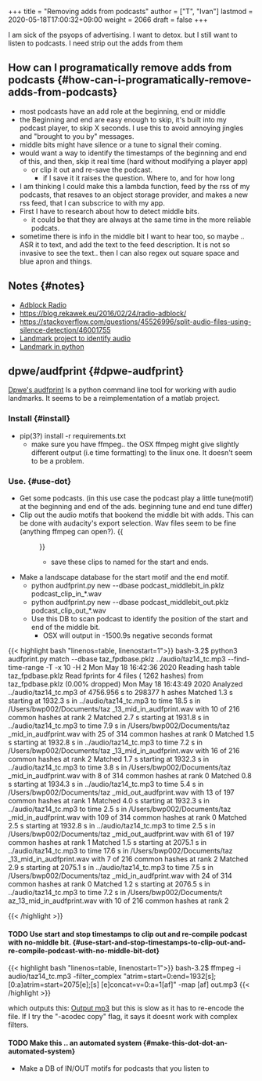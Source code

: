+++
title = "Removing adds from podcasts"
author = ["T", "Ivan"]
lastmod = 2020-05-18T17:00:32+09:00
weight = 2066
draft = false
+++

I am sick of the psyops of advertising. I want to detox. but I still
want to listen to podcasts. I need strip out the adds from them


## How can I programatically remove adds from podcasts {#how-can-i-programatically-remove-adds-from-podcasts}

-   most podcasts have an add role at the beginning, end or middle
-   the Beginning and end are easy enough to skip, it's built into
    my podcast player, to skip X seconds. I use this to avoid
    annoying jingles and "brought to you by" messages.
-   middle bits might have silence or a tune to signal their coming.
-   would want a way to identify the timestamps of the beginning and
    end of this, and then, skip it real time (hard without modifying
    a player app)
    -   or clip it out and re-save the podcast.
        -   if I save it it raises the question. Where to, and for how
            long
-   I am thinking I could make this a lambda function, feed by the
    rss of my podcasts, that resaves to an object storage provider,
    and makes a new rss feed, that I can subscrice to with my app.
-   First I have to research about how to detect middle bits.
    -   it could be that they are always at the same time in the more
        reliable podcats.
-   sometime there is info in the middle bit I want to hear too, so
    maybe .. ASR it to text, and add the text to the feed
    description. It is not so invasive to see the text.. then I can
    also regex out square space and blue apron and things.


## Notes {#notes}

-   [Adblock Radio](https://www.adblockradio.com/blog/2018/11/15/designing-audio-ad-block-radio-podcast/)
-   <https://blog.rekawek.eu/2016/02/24/radio-adblock/>
-   <https://stackoverflow.com/questions/45526996/split-audio-files-using-silence-detection/46001755>
-   [Landmark project to identify audio](https://github.com/adblockradio/stream-audio-fingerprint)
-   [Landmark in python](https://github.com/worldveil/dejavu)


## dpwe/audfprint {#dpwe-audfprint}

[Dpwe's audfprint](https://github.com/dpwe/audfprint) Is a python command line tool for working with
audio landmarks. It seems to be a reimplementation of a matlab
project.


### Install {#install}

-   pip(3?) install -r requirements.txt
    -   make sure you have ffmpeg.. the OSX ffmpeg might give
        slightly different output (i.e time formatting) to the linux
        one. It doesn't seem to be a problem.


### Use. {#use-dot}

-   Get some podcasts. (in this use case the podcast play a little
    tune(motif) at the beginning and end of the ads. beginning tune and
    end tune differ)
-   Clip out the audio motifs that bookend the middle bit with
    adds. This can be done with audacity's export selection. Wav
    files seem to be fine (anything ffmpeg can open?).
    {{<figure src="/images/audacity_middle_bit_export.png">}}
    -   save these clips to named for the start and ends.
-   Make a landscape database for the start motif and the end
    motif.
    -   python audfprint.py new --dbase
        podcast\_middlebit\_in.pklz
        podcast\_clip\_in\_\*.wav
    -   python audfprint.py new --dbase
        podcast\_middlebit\_out.pklz
        podcast\_clip\_out\_\*.wav
    -   Use this DB to scan podcast to identify the position of the
        start and end of the middle bit.
        -   OSX will output in -1500.9s negative seconds format

{{< highlight bash "linenos=table, linenostart=1">}}
bash-3.2$ python3 audfprint.py match --dbase taz_fpdbase.pklz ../audio/taz14_tc.mp3 --find-time-range -T -x 10
 -H 2
Mon May 18 16:42:36 2020 Reading hash table taz_fpdbase.pklz
Read fprints for 4 files ( 1262 hashes) from taz_fpdbase.pklz (0.00% dropped)
Mon May 18 16:43:49 2020 Analyzed  ../audio/taz14_tc.mp3 of 4756.956 s to 298377 h
ashes
Matched    1.3 s starting at 1932.3 s in ../audio/taz14_tc.mp3 to time   18.5 s in /Users/bwp002/Documents/taz
_13_mid_in_audfprint.wav with    10 of   216 common hashes at rank  2
Matched    2.7 s starting at 1931.8 s in ../audio/taz14_tc.mp3 to time    7.9 s in /Users/bwp002/Documents/taz
_mid_in_audfprint.wav with    25 of   314 common hashes at rank  0
Matched    1.5 s starting at 1932.8 s in ../audio/taz14_tc.mp3 to time    7.2 s in /Users/bwp002/Documents/taz
_13_mid_in_audfprint.wav with    16 of   216 common hashes at rank  2
Matched    1.7 s starting at 1932.3 s in ../audio/taz14_tc.mp3 to time    3.8 s in /Users/bwp002/Documents/taz
_mid_in_audfprint.wav with     8 of   314 common hashes at rank  0
Matched    0.8 s starting at 1934.3 s in ../audio/taz14_tc.mp3 to time    5.4 s in /Users/bwp002/Documents/taz
_mid_out_audfprint.wav with    13 of   197 common hashes at rank  1
Matched    4.0 s starting at 1932.3 s in ../audio/taz14_tc.mp3 to time    2.5 s in /Users/bwp002/Documents/taz
_mid_in_audfprint.wav with   109 of   314 common hashes at rank  0
Matched    2.5 s starting at 1932.8 s in ../audio/taz14_tc.mp3 to time    2.5 s in /Users/bwp002/Documents/taz
_mid_out_audfprint.wav with    61 of   197 common hashes at rank  1
Matched    1.5 s starting at 2075.1 s in ../audio/taz14_tc.mp3 to time   17.6 s in /Users/bwp002/Documents/taz
_13_mid_in_audfprint.wav with     7 of   216 common hashes at rank  2
Matched    2.9 s starting at 2075.1 s in ../audio/taz14_tc.mp3 to time    7.5 s in /Users/bwp002/Documents/taz
_mid_in_audfprint.wav with    24 of   314 common hashes at rank  0
Matched    1.2 s starting at 2076.5 s in ../audio/taz14_tc.mp3 to time    7.2 s in /Users/bwp002/Documents/t
az_13_mid_in_audfprint.wav with    10 of   216 common hashes at rank  2

{{< /highlight >}}


#### <span class="todo TODO_">TODO </span> Use start and stop timestamps to clip out and re-compile podcast with no-middle bit. {#use-start-and-stop-timestamps-to-clip-out-and-re-compile-podcast-with-no-middle-bit-dot}

{{< highlight bash "linenos=table, linenostart=1">}}
bash-3.2$ ffmpeg -i audio/taz14_tc.mp3 -filter_complex "atrim=start=0:end=1932[s];[0:a]atrim=start=2075[e];[s]
[e]concat=v=0:a=1[af]" -map [af]  out.mp3
{{< /highlight >}}

which outputs this:
[Output mp3](/mp3/out_trimmed.mp3)
but this is slow as it has to re-encode the file. If I try the
"-acodec copy" flag, it says it doesnt work with complex filters.


#### <span class="todo TODO_">TODO </span> Make this .. an automated system {#make-this-dot-dot-an-automated-system}

-   Make a DB of IN/OUT motifs for podcasts that you listen to
